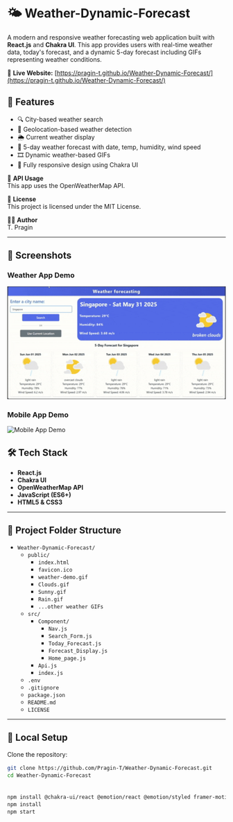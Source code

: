 # 🌤️ Weather-Dynamic-Forecast

A modern and responsive weather forecasting web application built with **React.js** and **Chakra UI**. This app provides users with real-time weather data, today's forecast, and a dynamic 5-day forecast including GIFs representing weather conditions.

🔗 **Live Website:** [https://pragin-t.github.io/Weather-Dynamic-Forecast/](https://pragin-t.github.io/Weather-Dynamic-Forecast/)

## 🚀 Features

- 🔍 City-based weather search  
- 📍 Geolocation-based weather detection  
- 🌦️ Current weather display  
- 📅 5-day weather forecast with date, temp, humidity, wind speed  
- 🎞️ Dynamic weather-based GIFs  
- 📱 Fully responsive design using Chakra UI  

🔐 **API Usage**  
This app uses the OpenWeatherMap API.

📄 **License**  
This project is licensed under the MIT License.

🙋‍♂️ **Author**  
T. Pragin

---

## 📸 Screenshots

### Weather App Demo
<img src="./public/Web-app-Screenshot.gif" alt="Weather App Demo" width="600" />

### Mobile App Demo
<img src="./public/Mobile-app_screen.gif" alt="Mobile App Demo" width="600" />

## 🛠️ Tech Stack

- **React.js**  
- **Chakra UI**  
- **OpenWeatherMap API**  
- **JavaScript (ES6+)**  
- **HTML5 & CSS3**  

---

## 📁 Project Folder Structure

- `Weather-Dynamic-Forecast/`  
  - `public/`  
    - `index.html`  
    - `favicon.ico`  
    - `weather-demo.gif`  
    - `Clouds.gif`  
    - `Sunny.gif`  
    - `Rain.gif`  
    - `...other weather GIFs`  
  - `src/`  
    - `Component/`  
      - `Nav.js`  
      - `Search_Form.js`  
      - `Today_Forecast.js`  
      - `Forecast_Display.js`  
      - `Home_page.js`  
    - `Api.js`  
    - `index.js`  
  - `.env`  
  - `.gitignore`  
  - `package.json`  
  - `README.md`  
  - `LICENSE`  

---

## 🧪 Local Setup

Clone the repository:

```bash
git clone https://github.com/Pragin-T/Weather-Dynamic-Forecast.git
cd Weather-Dynamic-Forecast


npm install @chakra-ui/react @emotion/react @emotion/styled framer-motion
npm install
npm start
